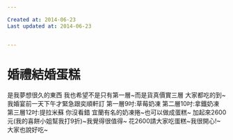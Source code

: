```yaml
---

Created at: 2014-06-23
Last updated at: 2014-06-23


---
```


# 婚禮結婚蛋糕


是我夢想很久的東西
我也希望不是只有第一層~而是貨真價實三層
大家都吃的到~
我婚宴前一天下午才緊急跟奕順軒訂
第一層9吋:草莓奶凍
第二層10吋:拿鐵奶凍
第三層12吋:提拉米蘇
你沒看錯 宜蘭有名的奶凍捲~也可以做成蛋糕~
加起來2600元(我的喜餅小姐幫我打9折)~我覺得很值得~
花2600請大家吃蛋糕~我很開心!~大家也說好吃~

